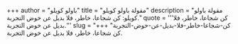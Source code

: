 +++
author = "باولو كويلو"
title = "مقولة باولو كويلو"
description = "مقولة باولو كويلو: كن شجاعا، خاطر، فلا بديل عن خوض التجربة."
quote = '''كن شجاعا، خاطر، فلا بديل عن خوض التجربة.'''
slug = "كن-شجاعا-خاطر-فلا-بديل-عن-خوض-التجربة"
+++
كن شجاعا، خاطر، فلا بديل عن خوض التجربة.
